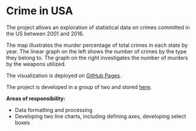﻿# Crime in USA

The project allows an exploration of statistical data on crimes committed in the US between 2001 and 2016.   

The map illustrates the murder percentage of total crimes in each state by year. The linear graph on the left shows the number of crimes by the type they belong to. The graph on the right investigates the number of murders by the weapons utilized.  

The visualization is deployed on [GitHub Pages](https://emidiant.github.io/crime-in-usa-visualisation/).  

The project is developed in a group of two and stored [here](https://github.com/Emidiant/crime-in-usa-visualisation).  

**Areas of responsibility:**
-   Data formatting and processing
-   Developing two line charts, including defining axes, developing select boxes
